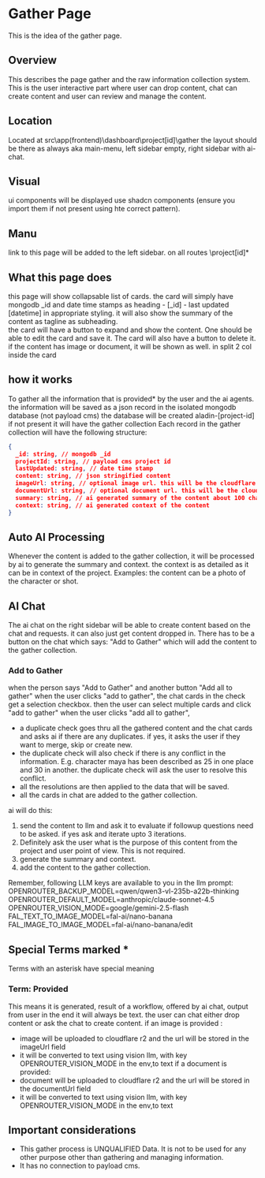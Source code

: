 # Gather Page

This is the idea of the gather page.

## Overview
This describes the page gather and the raw information collection system.
This is the user interactive part where user can drop content, chat can create content and user can review and manage the content.

## Location 
Located at src\app\(frontend)\dashboard\project\[id]\gather
the layout should be there as always aka main-menu, left sidebar empty, right sidebar with ai-chat. 

## Visual
ui components will be displayed use shadcn components (ensure you import them if not present using hte correct pattern).

## Manu
link to this page will be added to the left sidebar. on all routes \project\[id]\*

## What this page does
this page will show collapsable list of cards. the card will simply have mongodb _id and date time stamps as heading - [_id] - last updated [datetime] in appropriate styling.
it will also show the summary of the content as tagline as subheading.  
the card will have a button to expand and show the content.
One should be able to edit the card and save it.
The card will also have a button to delete it.
if the content has image or document, it will be shown as well. in split 2 col inside the card


## how it works
To gather all the information that is provided* by the user and the ai agents.
the information will be saved as a json record in the isolated mongodb database (not payload cms)
the database will be created aladin-[project-id] if not present
it will have the gather collection
Each record in the gather collection will have the following structure:
```json
{
  _id: string, // mongodb _id
  projectId: string, // payload cms project id
  lastUpdated: string, // date time stamp
  content: string, // json stringified content
  imageUrl: string, // optional image url. this will be the cloudflare public url
  documentUrl: string, // optional document url. this will be the cloudflare public url
  summary: string, // ai generated summary of the content about 100 characters
  context: string, // ai generated context of the content
}
```

## Auto AI Processing
Whenever the content is added to the gather collection, it will be processed by ai to generate the summary and context.
the context is as detailed as it can be in context of the project.
Examples: the content can be a photo of the character or shot.

## AI Chat
The ai chat on the right sidebar will be able to create content based on the chat and requests. it can also just get content dropped in.
There has to be a button on the chat which says: "Add to Gather" which will add the content to the gather collection.

### Add to Gather
when the person says "Add to Gather"  and another button "Add all to gather"
when the user clicks "add to gather", the chat cards in the check get a selection checkbox. then the user can select multiple cards and click "add to gather"
when the user clicks "add all to gather", 
- a duplicate check goes thru all the gathered content and the chat cards and asks ai if there are any duplicates. if yes, it asks the user if they want to merge, skip or create new.
- the duplicate check will also check if there is any conflict in the information. E.g. character maya has been described as 25 in one place and 30 in another. the duplicate check will ask the user to resolve this conflict.
- all the resolutions are then applied to the data that will be saved.
- all the cards in chat are added to the gather collection.

ai will do this:
1) send the content to llm and ask it to evaluate if followup questions need to be asked. if yes ask and iterate upto 3 iterations.
2) Definitely ask the user what is the purpose of this content from the project and user point of view. This is not required.
2) generate the summary and context.
3) add the content to the gather collection.

Remember, following LLM keys are available to you in the llm prompt:
OPENROUTER_BACKUP_MODEL=qwen/qwen3-vl-235b-a22b-thinking
OPENROUTER_DEFAULT_MODEL=anthropic/claude-sonnet-4.5
OPENROUTER_VISION_MODE=google/gemini-2.5-flash
FAL_TEXT_TO_IMAGE_MODEL=fal-ai/nano-banana
FAL_IMAGE_TO_IMAGE_MODEL=fal-ai/nano-banana/edit


## Special Terms marked *
Terms with an asterisk have special meaning

### Term: Provided
This means it is generated, result of a workflow, offered by ai chat, output from user
in the end it will always be text. the user can chat either drop content or ask the chat to create content.
if an image is provided :
- image will be uploaded to cloudflare r2 and the url will be stored in the imageUrl field
- it will be converted to text using vision llm, with key OPENROUTER_VISION_MODE in the env,to text
if a document is provided:
- document will be uploaded to cloudflare r2 and the url will be stored in the documentUrl field
- it will be converted to text using vision llm, with key OPENROUTER_VISION_MODE in the env,to text

## Important considerations
- This gather process is UNQUALIFIED Data. It is not to be used for any other purpose other than gathering and managing information.
- It has no connection to payload cms.
